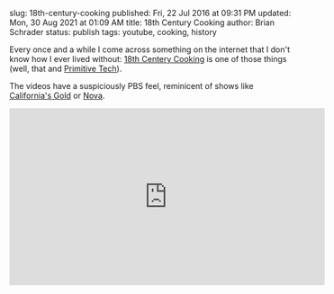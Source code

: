 slug: 18th-century-cooking
published: Fri, 22 Jul 2016 at 09:31 PM
updated: Mon, 30 Aug 2021 at 01:09 AM
title: 18th Century Cooking 
author: Brian Schrader
status: publish
tags: youtube, cooking, history

Every once and a while I come across something on the internet that I don't
know how I ever lived without: [18th Centery Cooking][yt] is one of those
things (well, that and [Primitive Tech][pt]).

The videos have a suspiciously PBS feel, reminicent of shows like [California's Gold][cg] or [Nova][nova]. 

<center><iframe width="560" height="315"
    src="https://www.youtube.com/embed/GsyjNef2ydQ" 
    frameborder="0" allowfullscreen>
</iframe></center>

[nova]: http://www.pbs.org/wgbh/nova/
[cg]: https://blogs.chapman.edu/huell-howser-archives/
[yt]: https://www.youtube.com/watch?v=GsyjNef2ydQ
[pt]: https://primitivetechnology.wordpress.com
